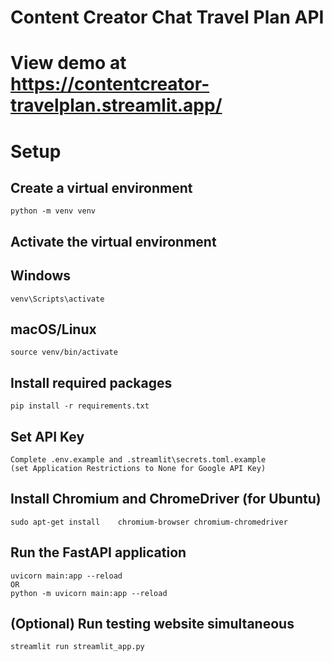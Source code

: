 # Content Creator Chat Travel Plan API

# View demo at https://contentcreator-travelplan.streamlit.app/ 

# Setup
## Create a virtual environment
    python -m venv venv
## Activate the virtual environment
## Windows
    venv\Scripts\activate
## macOS/Linux
    source venv/bin/activate

## Install required packages
    pip install -r requirements.txt

## Set API Key
    Complete .env.example and .streamlit\secrets.toml.example
    (set Application Restrictions to None for Google API Key)

## Install Chromium and ChromeDriver (for Ubuntu)
    sudo apt-get install    chromium-browser chromium-chromedriver

## Run the FastAPI application
    uvicorn main:app --reload
    OR
    python -m uvicorn main:app --reload

## (Optional) Run testing website simultaneous
    streamlit run streamlit_app.py
